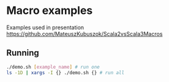 # Macro examples

Examples used in presentation https://github.com/MateuszKubuszok/Scala2vsScala3Macros

## Running

```bash
./demo.sh [example_name] # run one
ls -1D | xargs -I {} ./demo.sh {} # run all
```
